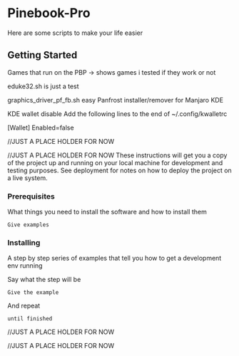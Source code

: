 # Pinebook-Pro

Here are some scripts to make your life easier

## Getting Started

Games that run on the PBP ->
  shows games i tested if they work or not
  	
eduke32.sh is just a test

graphics_driver_pf_fb.sh
  easy Panfrost installer/remover for Manjaro KDE


KDE wallet disable
 Add the following lines to the end of ~/.config/kwalletrc


[Wallet]
Enabled=false



//JUST A PLACE HOLDER FOR NOW

//JUST A PLACE HOLDER FOR NOW
These instructions will get you a copy of the project up and running on your local machine for development and testing purposes. See deployment for notes on how to deploy the project on a live system.

### Prerequisites

What things you need to install the software and how to install them

```
Give examples
```

### Installing

A step by step series of examples that tell you how to get a development env running

Say what the step will be

```
Give the example
```

And repeat

```
until finished
```

//JUST A PLACE HOLDER FOR NOW

//JUST A PLACE HOLDER FOR NOW
